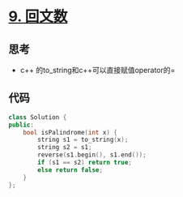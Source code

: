 # [9. 回文数](https://leetcode.cn/problems/palindrome-number/description/) 

## 思考

- c++ 的to_string和c++可以直接赋值operator的=

## 代码

```c++
class Solution {
public:
    bool isPalindrome(int x) {
        string s1 = to_string(x);
        string s2 = s1;
        reverse(s1.begin(), s1.end());
        if (s1 == s2) return true;
        else return false;
    }
};
```
